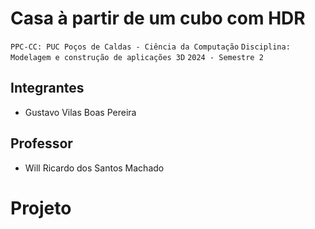 # Casa à partir de um cubo com HDR

`PPC-CC: PUC Poços de Caldas - Ciência da Computação`
`Disciplina: Modelagem e construção de aplicações 3D`
`2024 - Semestre 2`

## Integrantes

- Gustavo Vilas Boas Pereira

## Professor

- Will Ricardo dos Santos Machado

# Projeto

